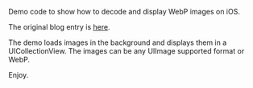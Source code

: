 Demo code to show how to decode and display WebP images on iOS.

The original blog entry is [here](http://grokkingcocoa.com/how-to-display-webp-images.html).

The demo loads images in the background and displays them in a UICollectionView. The images can be any UIImage supported format or WebP.

Enjoy.
